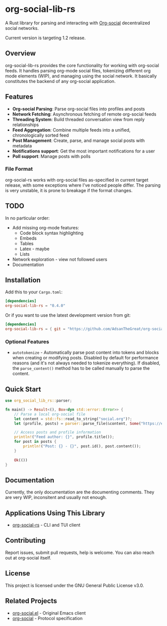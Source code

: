 # org-social-lib-rs

A Rust library for parsing and interacting with [Org-social](https://github.com/tanrax/org-social) decentralized social networks.

Current version is targeting 1.2 release.

## Overview

org-social-lib-rs provides the core functionality for working with org-social feeds. It handles parsing org-mode social files, tokenizing different org mode elements (WIP), and managing using the social network.
It basically constitutes the backend of any org-social application.

## Features

- **Org-social Parsing**: Parse org-social files into profiles and posts
- **Network Fetching**: Asynchronous fetching of remote org-social feeds
- **Threading System**: Build threaded conversation view from reply relationships
- **Feed Aggregation**: Combine multiple feeds into a unified, chronologically sorted feed
- **Post Management**: Create, parse, and manage social posts with metadata
- **Notifications support**: Get the most important notifications for a user
- **Poll support**: Manage posts with polls

### File Format

org-social-rs works with org-social files as-specified in current target release, with some exceptions where I've noticed people differ. The parsing is very unstable, it is prone to breakage if the format changes.

## TODO
In no particular order:
- Add missing org-mode features:
  - Code block syntax highlighting
  - Embeds
  - Tables
  - Latex - maybe
  - Lists
- Network exploration - view not followed users
- Documentation

## Installation

Add this to your `Cargo.toml`:

```toml
[dependencies]
org-social-lib-rs = "0.4.0"
```

Or if you want to use the latest development version from git:

```toml
[dependencies]
org-social-lib-rs = { git = "https://github.com/AdsanTheGreat/org-social-lib-rs" }
```

### Optional Features
- `autotokenize` - Automatically parse post content into tokens and blocks when creating or modifying posts. Disabled by default for performance reasons (and it's not always needed to tokenize everything). If disabled, the `parse_content()` method has to be called manually to parse the content.

## Quick Start

```rust
use org_social_lib_rs::parser;

fn main() -> Result<(), Box<dyn std::error::Error>> {
    // Parse a local org-social file
    let content = std::fs::read_to_string("social.org")?;
    let (profile, posts) = parser::parse_file(&content, Some("https://example.com/social.org".to_string()));

    // Access posts and profile information
    println!("Feed author: {}", profile.title());
    for post in posts {
        println!("Post: {} - {}", post.id(), post.content());
    }
    
    Ok(())
}
```

## Documentation

Currently, the only documentation are the documenting comments. They are very WIP, inconsitent and usually not enough.

## Applications Using This Library

- [org-social-rs](https://github.com/AdsanTheGreat/org-social-rs) - CLI and TUI client

## Contributing

Report issues, submit pull requests, help is welcome.
You can also reach out at org-social itself.

## License

This project is licensed under the GNU General Public License v3.0.

## Related Projects

- [org-social.el](https://github.com/tanrax/org-social.el) - Original Emacs client  
- [org-social](https://github.com/tanrax/org-social) - Protocol specification
